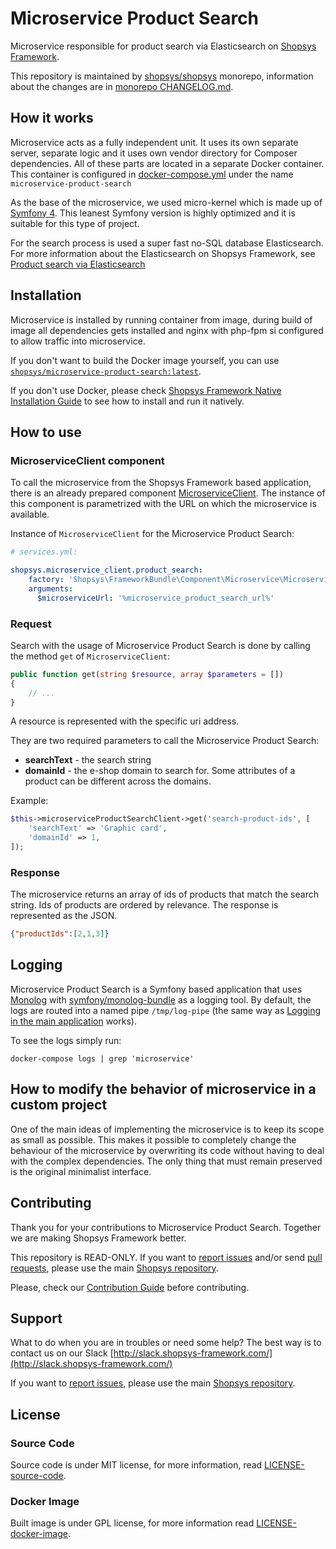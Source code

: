 # Microservice Product Search

Microservice responsible for product search via Elasticsearch on [Shopsys Framework](https://www.shopsys-framework.com).

This repository is maintained by [shopsys/shopsys](https://github.com/shopsys/shopsys) monorepo, information about the changes are in [monorepo CHANGELOG.md](https://github.com/shopsys/shopsys/blob/master/CHANGELOG.md).

## How it works
Microservice acts as a fully independent unit.
It uses its own separate server, separate logic and it uses own vendor directory for Composer dependencies.
All of these parts are located in a separate Docker container.
This container is configured in [docker-compose.yml](https://github.com/shopsys/shopsys/tree/master/docker/conf) under the name `microservice-product-search`

As the base of the microservice, we used micro-kernel which is made up of [Symfony 4](https://symfony.com/4).
This leanest Symfony version is highly optimized and it is suitable for this type of project.

For the search process is used a super fast no-SQL database Elasticsearch. For more information about the Elasticsearch on Shopsys Framework, see [Product search via Elasticsearch]((https://github.com/shopsys/shopsys/blob/master/docs/introduction/product-search-via-elasticsearch.md).)

## Installation
Microservice is installed by running container from image, during build of image all dependencies gets installed and nginx with php-fpm si configured to allow traffic into microservice.

If you don't want to build the Docker image yourself, you can use [`shopsys/microservice-product-search:latest`](https://hub.docker.com/r/shopsys/microservice-product-search/).

If you don't use Docker, please check [Shopsys Framework Native Installation Guide](https://github.com/shopsys/shopsys/blob/master/docs/installation/native-installation.md) to see how to install and run it natively.

## How to use

### MicroserviceClient component
To call the microservice from the Shopsys Framework based application, there is an already prepared component [MicroserviceClient](/packages/framework/src/Component/Microservice/MicroserviceClient.php).
The instance of this component is parametrized with the URL on which the microservice is available.

Instance of `MicroserviceClient` for the Microservice Product Search:
```yaml
# services.yml:

shopsys.microservice_client.product_search:
    factory: 'Shopsys\FrameworkBundle\Component\Microservice\MicroserviceClientFactory:create'
    arguments:
      $microserviceUrl: '%microservice_product_search_url%'
```

### Request
Search with the usage of Microservice Product Search is done by calling the method `get` of `MicroserviceClient`:
```php
public function get(string $resource, array $parameters = [])
{
    // ...  
}
```
A resource is represented with the specific uri address.

They are two required parameters to call the Microservice Product Search:
* **searchText** - the search string
* **domainId** - the e-shop domain to search for.
Some attributes of a product can be different across the domains.

Example:
```php
$this->microserviceProductSearchClient->get('search-product-ids', [
    'searchText' => 'Graphic card',
    'domainId' => 1,
]);
```

### Response
The microservice returns an array of ids of products that match the search string.
Ids of products are ordered by relevance.
The response is represented as the JSON.
```json
{"productIds":[2,1,3]}
```

## Logging
Microservice Product Search is a Symfony based application that uses [Monolog](https://github.com/Seldaek/monolog) with [symfony/monolog-bundle](https://github.com/symfony/monolog-bundle) as a logging tool.
By default, the logs are routed into a named pipe `/tmp/log-pipe` (the same way as [Logging in the main application](https://github.com/shopsys/shopsys/blob/master/docs/introduction/logging.md) works).

To see the logs simply run:
```
docker-compose logs | grep 'microservice'
```

## How to modify the behavior of microservice in a custom project
One of the main ideas of implementing the microservice is to keep its scope as small as possible.
This makes it possible to completely change the behaviour of the microservice by overwriting its code without having to deal with the complex dependencies.
The only thing that must remain preserved is the original minimalist interface.

## Contributing
Thank you for your contributions to Microservice Product Search.
Together we are making Shopsys Framework better.

This repository is READ-ONLY.
If you want to [report issues](https://github.com/shopsys/shopsys/issues/new) and/or send [pull requests](https://github.com/shopsys/shopsys/compare),
please use the main [Shopsys repository](https://github.com/shopsys/shopsys).

Please, check our [Contribution Guide](https://github.com/shopsys/shopsys/blob/master/CONTRIBUTING.md) before contributing.

## Support
What to do when you are in troubles or need some help? The best way is to contact us on our Slack [http://slack.shopsys-framework.com/](http://slack.shopsys-framework.com/)

If you want to [report issues](https://github.com/shopsys/shopsys/issues/new), please use the main [Shopsys repository](https://github.com/shopsys/shopsys).

## License
### Source Code
Source code is under MIT license, for more information, read [LICENSE-source-code](https://github.com/shopsys/shopsys/blob/master/microservices/product-search/LICENSE-source-code).

### Docker Image
Built image is under GPL license, for more information read [LICENSE-docker-image](https://github.com/shopsys/shopsys/blob/master/microservices/product-search/LICENSE-docker-image).
